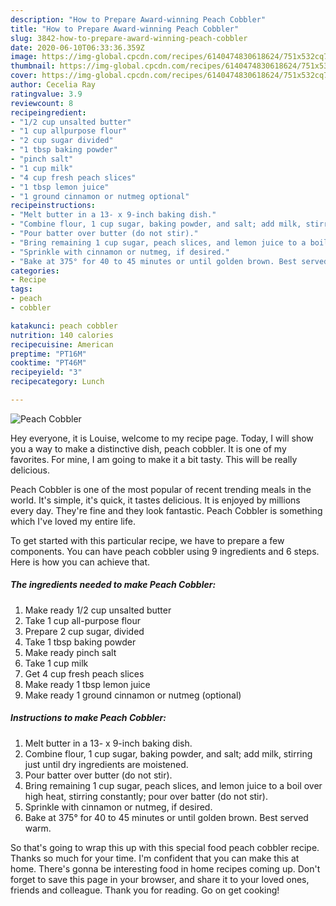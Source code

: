 ```yaml
---
description: "How to Prepare Award-winning Peach Cobbler"
title: "How to Prepare Award-winning Peach Cobbler"
slug: 3842-how-to-prepare-award-winning-peach-cobbler
date: 2020-06-10T06:33:36.359Z
image: https://img-global.cpcdn.com/recipes/6140474830618624/751x532cq70/peach-cobbler-recipe-main-photo.jpg
thumbnail: https://img-global.cpcdn.com/recipes/6140474830618624/751x532cq70/peach-cobbler-recipe-main-photo.jpg
cover: https://img-global.cpcdn.com/recipes/6140474830618624/751x532cq70/peach-cobbler-recipe-main-photo.jpg
author: Cecelia Ray
ratingvalue: 3.9
reviewcount: 8
recipeingredient:
- "1/2 cup unsalted butter"
- "1 cup allpurpose flour"
- "2 cup sugar divided"
- "1 tbsp baking powder"
- "pinch salt"
- "1 cup milk"
- "4 cup fresh peach slices"
- "1 tbsp lemon juice"
- "1 ground cinnamon or nutmeg optional"
recipeinstructions:
- "Melt butter in a 13- x 9-inch baking dish."
- "Combine flour, 1 cup sugar, baking powder, and salt; add milk, stirring just until dry ingredients are moistened."
- "Pour batter over butter (do not stir)."
- "Bring remaining 1 cup sugar, peach slices, and lemon juice to a boil over high heat, stirring constantly; pour over batter (do not stir)."
- "Sprinkle with cinnamon or nutmeg, if desired."
- "Bake at 375° for 40 to 45 minutes or until golden brown. Best served warm."
categories:
- Recipe
tags:
- peach
- cobbler

katakunci: peach cobbler 
nutrition: 140 calories
recipecuisine: American
preptime: "PT16M"
cooktime: "PT46M"
recipeyield: "3"
recipecategory: Lunch

---
```



![Peach Cobbler](https://img-global.cpcdn.com/recipes/6140474830618624/751x532cq70/peach-cobbler-recipe-main-photo.jpg)

Hey everyone, it is Louise, welcome to my recipe page. Today, I will show you a way to make a distinctive dish, peach cobbler. It is one of my favorites. For mine, I am going to make it a bit tasty. This will be really delicious.

Peach Cobbler is one of the most popular of recent trending meals in the world. It's simple, it's quick, it tastes delicious. It is enjoyed by millions every day. They're fine and they look fantastic. Peach Cobbler is something which I've loved my entire life.




To get started with this particular recipe, we have to prepare a few components. You can have peach cobbler using 9 ingredients and 6 steps. Here is how you can achieve that.

<!--inarticleads1-->

##### The ingredients needed to make Peach Cobbler:

1. Make ready 1/2 cup unsalted butter
1. Take 1 cup all-purpose flour
1. Prepare 2 cup sugar, divided
1. Take 1 tbsp baking powder
1. Make ready pinch salt
1. Take 1 cup milk
1. Get 4 cup fresh peach slices
1. Make ready 1 tbsp lemon juice
1. Make ready 1 ground cinnamon or nutmeg (optional)




<!--inarticleads2-->

##### Instructions to make Peach Cobbler:

1. Melt butter in a 13- x 9-inch baking dish.
1. Combine flour, 1 cup sugar, baking powder, and salt; add milk, stirring just until dry ingredients are moistened.
1. Pour batter over butter (do not stir).
1. Bring remaining 1 cup sugar, peach slices, and lemon juice to a boil over high heat, stirring constantly; pour over batter (do not stir).
1. Sprinkle with cinnamon or nutmeg, if desired.
1. Bake at 375° for 40 to 45 minutes or until golden brown. Best served warm.




So that's going to wrap this up with this special food peach cobbler recipe. Thanks so much for your time. I'm confident that you can make this at home. There's gonna be interesting food in home recipes coming up. Don't forget to save this page in your browser, and share it to your loved ones, friends and colleague. Thank you for reading. Go on get cooking!
